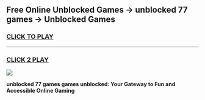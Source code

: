 
## Free Online Unblocked Games → unblocked 77 games → Unblocked Games
<h3>
<a href="https://premium.freeplayer.one?title=unblocked_77_games&ref=21F">CLICK TO PLAY</a></h3>
<hr>

<h3>
<a href="https://premium.freeplayer.one?title=unblocked_77_games&ref=21F">CLICK 2 PLAY</a>
  
</h3>

<a href="https://premium.freeplayer.one?title=unblocked_77_games&ref=21F/"><img src="https://clearcache.store/games.png"></a>


**unblocked 77 games games unblocked: Your Gateway to Fun and Accessible Online Gaming**
